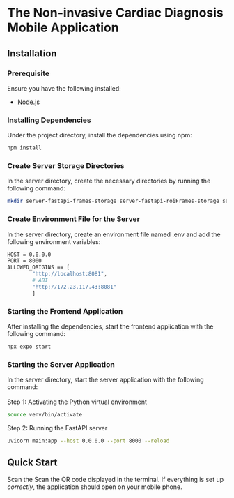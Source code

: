 # The Non-invasive Cardiac Diagnosis Mobile Application 
<!-- <span>&nbsp;&#128249;<span> -->

## Installation

### Prerequisite
Ensure you have the following installed:
- [Node.js](https://nodejs.org/en/)

### Installing Dependencies
Under the project directory, install the dependencies using npm:
```bash
npm install
```

### Create Server Storage Directories
In the server directory, create the necessary directories by running the following command:
```bash
mkdir server-fastapi-frames-storage server-fastapi-roiFrames-storage server-fastapi-results-storage server-fastapi-video-storage
```

### Create Environment File for the Server
In the server directory, create an environment file named .env and add the following environment variables:
```bash
HOST = 0.0.0.0
PORT = 8000
ALLOWED_ORIGINS == [
        "http://localhost:8081",
        # ABI
        "http://172.23.117.43:8081"
        ]
```

### Starting the Frontend Application 
After installing the dependencies, start the frontend application with the following command:
```bash
npx expo start
```

### Starting the Server Application
In the server directory, start the server application with the following command:<br><br>
Step 1: Activating the Python virtual environment
```bash
source venv/bin/activate
```
Step 2: Running the FastAPI server
```bash
uvicorn main:app --host 0.0.0.0 --port 8000 --reload
```

## Quick Start

Scan the Scan the QR code displayed in the terminal. If everything is set up *correctly*, the application should open on your mobile phone.

